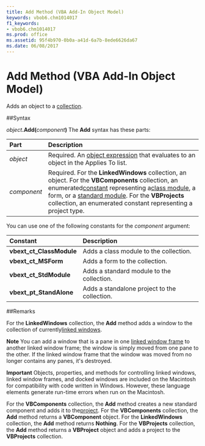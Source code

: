 ```yaml
---
title: Add Method (VBA Add-In Object Model)
keywords: vbob6.chm1014017
f1_keywords:
- vbob6.chm1014017
ms.prod: office
ms.assetid: 95f4b970-0b0a-a41d-6a7b-8ede6626da67
ms.date: 06/08/2017
---
```



# Add Method (VBA Add-In Object Model)



Adds an object to a [collection](../../Glossary/vbe-glossary.md).

##Syntax

_object_**.Add(**_component_**)**
The  **Add** syntax has these parts:


|**Part**|**Description**|
|:-----|:-----|
| _object_|Required. An [object expression](../../Glossary/vbe-glossary.md) that evaluates to an object in the Applies To list.|
| _component_|Required. For the  **LinkedWindows** collection, an object. For the **VBComponents** collection, an enumerated[constant](../../Glossary/vbe-glossary.md) representing a[class module](../../Glossary/vbe-glossary.md), a form, or a [standard module](../../Glossary/vbe-glossary.md). For the  **VBProjects** collection, an enumerated constant representing a project type.|

You can use one of the following constants for the  _component_ argument:


|**Constant**|**Description**|
|:-----|:-----|
|**vbext_ct_ClassModule**|Adds a class module to the collection.|
|**vbext_ct_MSForm**|Adds a form to the collection.|
|**vbext_ct_StdModule**|Adds a standard module to the collection.|
|**vbext_pt_StandAlone**|Adds a standalone project to the collection.|

##Remarks

For the  **LinkedWindows** collection, the **Add** method adds a window to the collection of currently[linked windows](../../Glossary/vbe-glossary.md).

 **Note**  You can add a window that is a pane in one [linked window frame](../../Glossary/vbe-glossary.md) to another linked window frame; the window is simply moved from one pane to the other. If the linked window frame that the window was moved from no longer contains any panes, it's destroyed.



 **Important**  Objects, properties, and methods for controlling linked windows, linked window frames, and docked windows are included on the Macintosh for compatibility with code written in Windows. However, these language elements generate run-time errors when run on the Macintosh.


For the  **VBComponents** collection, the **Add** method creates a new standard component and adds it to the[project](../../Glossary/vbe-glossary.md).
For the  **VBComponents** collection, the **Add** method returns a **VBComponent** object. For the **LinkedWindows** collection, the **Add** method returns **Nothing**.
For the  **VBProjects** collection, the **Add** method returns a **VBProject** object and adds a project to the **VBProjects** collection.

